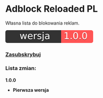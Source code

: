 # Adblock Reloaded PL
Własna lista do blokowania reklam.

![GitHub Logo](https://raw.githubusercontent.com/moniga9/Adblock-Reloaded-PL/b75555e84c7a0f2d3cba1fc985c4876c7368004d/extras/1.0.0.svg)

<h3> <a href="https://subscribe.adblockplus.org?location=https%3A%2F%2Fraw.githubusercontent.com%2Fmoniga9%2FAdblock-Reloaded-PL%2Fmain%2FAdblock_Reloaded_PL.txt&amp;title=Adblock%20Reloaded%20PL">Zasubskrybuj</a>

<h3> Lista zmian:
  
<h4> 1.0.0
  
* Pierwsza wersja
